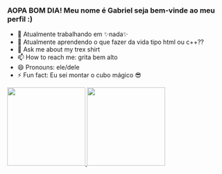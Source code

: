 ### AOPA BOM DIA! Meu nome é Gabriel seja bem-vinde ao meu perfil :)

- 🔭 Atualmente trabalhando em ✨nada✨
- 🌱 Atualmente aprendendo o que fazer da vida tipo html ou c++??
- 💬 Ask me about my trex shirt
- 📫 How to reach me: grita bem alto
- 😄 Pronouns: ele/dele
- ⚡ Fun fact: Eu sei montar o cubo mágico 😎

 <div>
  <a href="https://github.com/gabisartori">
  <img height="180em" src="https://github-readme-stats.vercel.app/api?username=gabisartori&show_icons=true&theme=tokyonight&include_all_commits=true&count_private=true"/>
  <img height="180em" src="https://github-readme-stats.vercel.app/api/top-langs/?username=gabisartori&layout=compact&langs_count=7&theme=tokyonight"/>
</div>
